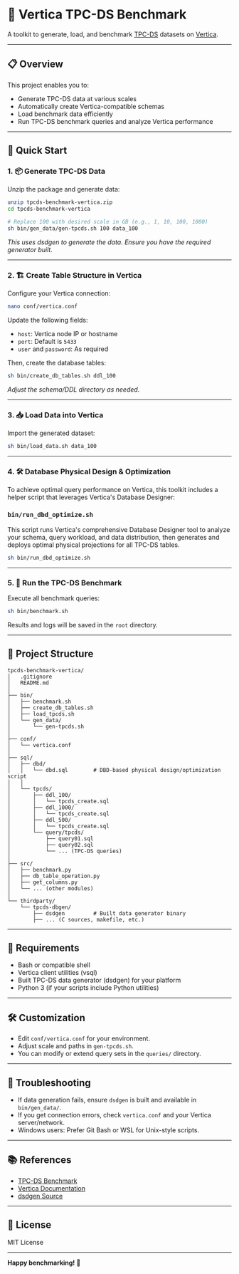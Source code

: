 # 🧪 Vertica TPC-DS Benchmark

A toolkit to generate, load, and benchmark [TPC-DS](https://www.tpc.org/tpcds/) datasets on [Vertica](https://www.vertica.com/).

---

## 📋 Overview

This project enables you to:

- Generate TPC-DS data at various scales
- Automatically create Vertica-compatible schemas
- Load benchmark data efficiently
- Run TPC-DS benchmark queries and analyze Vertica performance

---

## 🚀 Quick Start

### 1. 📦 Generate TPC-DS Data

Unzip the package and generate data:

```bash
unzip tpcds-benchmark-vertica.zip
cd tpcds-benchmark-vertica

# Replace 100 with desired scale in GB (e.g., 1, 10, 100, 1000)
sh bin/gen_data/gen-tpcds.sh 100 data_100
```

*This uses dsdgen to generate the data. Ensure you have the required generator built.*

---

### 2. 🏗️ Create Table Structure in Vertica

Configure your Vertica connection:

```bash
nano conf/vertica.conf
```

Update the following fields:

- `host`: Vertica node IP or hostname
- `port`: Default is `5433`
- `user` and `password`: As required

Then, create the database tables:

```bash
sh bin/create_db_tables.sh ddl_100
```

*Adjust the schema/DDL directory as needed.*

---

### 3. 📥 Load Data into Vertica

Import the generated dataset:

```bash
sh bin/load_data.sh data_100
```

---
### 4. 🛠️ Database Physical Design & Optimization

To achieve optimal query performance on Vertica, this toolkit includes a helper script that leverages Vertica's Database Designer:

### `bin/run_dbd_optimize.sh`

This script runs Vertica's comprehensive Database Designer tool to analyze your schema, query workload, and data distribution, then generates and deploys optimal physical projections for all TPC-DS tables.

```bash
sh bin/run_dbd_optimize.sh
```

---

### 5. 🚦 Run the TPC-DS Benchmark

Execute all benchmark queries:

```bash
sh bin/benchmark.sh
```

Results and logs will be saved in the `root` directory.

---

## 📁 Project Structure

```text
tpcds-benchmark-vertica/
│   .gitignore
│   README.md
│
├── bin/
│   ├── benchmark.sh
│   ├── create_db_tables.sh
│   ├── load_tpcds.sh
│   └── gen_data/
│       └── gen-tpcds.sh
│
├── conf/
│   └── vertica.conf
│
├── sql/
│   ├── dbd/
│   │   └── dbd.sql        # DBD-based physical design/optimization script
│   │   
│   └── tpcds/
│       ├── ddl_100/
│       │   └── tpcds_create.sql
│       ├── ddl_1000/
│       │   └── tpcds_create.sql
│       ├── ddl_500/
│       │   └── tpcds_create.sql
│       └── query/tpcds/
│           ├── query01.sql
│           ├── query02.sql
│           └── ... (TPC-DS queries)
│
├── src/
│   ├── benchmark.py
│   ├── db_table_operation.py
│   ├── get_columns.py
│   └── ... (other modules)
│
└── thirdparty/
    └── tpcds-dbgen/
        ├── dsdgen         # Built data generator binary
        ├── ... (C sources, makefile, etc.)
```

---

## 📝 Requirements

- Bash or compatible shell
- Vertica client utilities (vsql)
- Built TPC-DS data generator (dsdgen) for your platform
- Python 3 (if your scripts include Python utilities)

---

## 🛠️ Customization

- Edit `conf/vertica.conf` for your environment.
- Adjust scale and paths in `gen-tpcds.sh`.
- You can modify or extend query sets in the `queries/` directory.

---

## 🤔 Troubleshooting

- If data generation fails, ensure `dsdgen` is built and available in `bin/gen_data/`.
- If you get connection errors, check `vertica.conf` and your Vertica server/network.
- Windows users: Prefer Git Bash or WSL for Unix-style scripts.

---

## 📚 References

- [TPC-DS Benchmark](https://www.tpc.org/tpcds/)
- [Vertica Documentation](https://www.vertica.com/documentation/)
- [dsdgen Source](https://github.com/databricks/tpcds-kit)

---

## 📄 License

MIT License

---

**Happy benchmarking! 🚀**

